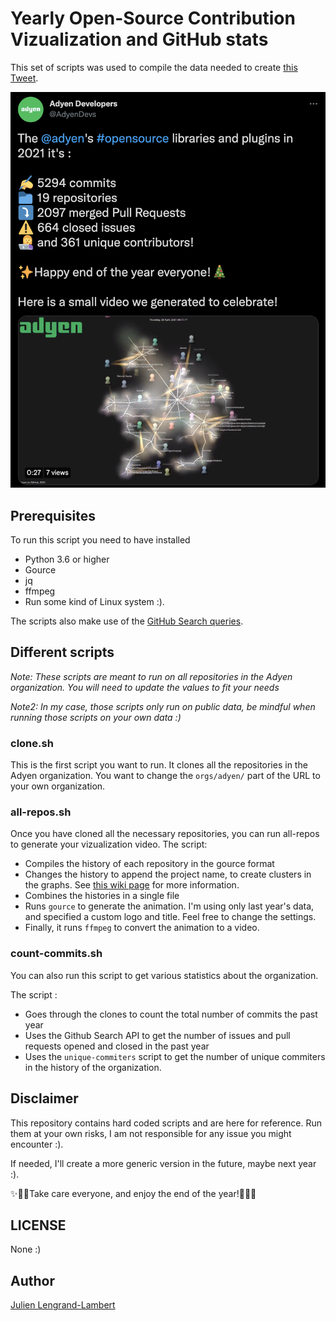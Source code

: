 # Yearly Open-Source Contribution Vizualization and GitHub stats

This set of scripts was used to compile the data needed to create [this Tweet](https://twitter.com/AdyenDevs/status/1473579292646850561).

![A screenshot of the Tweet](tweet-adyen.png)

## Prerequisites

To run this script you need to have installed

* Python 3.6 or higher
* Gource
* jq
* ffmpeg
* Run some kind of Linux system :).

The scripts also make use of the [GitHub Search queries](https://docs.github.com/en/search-github/).

## Different scripts

_Note: These scripts are meant to run on all repositories in the Adyen organization. You will need to update the values to fit your needs_

_Note2: In my case, those scripts only run on public data, be mindful when running those scripts on your own data :)_


### clone.sh

This is the first script you want to run. It clones all the repositories in the Adyen organization. You want to change the `orgs/adyen/` part of the URL to your own organization.

### all-repos.sh

Once you have cloned all the necessary repositories, you can run all-repos to generate your vizualization video.
The script:

* Compiles the history of each repository in the gource format
* Changes the history to append the project name, to create clusters in the graphs. See [this wiki page](https://github.com/acaudwell/Gource/wiki/Visualizing-Multiple-Repositories) for more information.
* Combines the histories in a single file
* Runs `gource` to generate the animation. I'm using only last year's data, and specified a custom logo and title. Feel free to change the settings.
* Finally, it runs `ffmpeg` to convert the animation to a video.

### count-commits.sh

You can also run this script to get various statistics about the organization.

The script : 

* Goes through the clones to count the total number of commits the past year
* Uses the Github Search API to get the number of issues and pull requests opened and closed in the past year
* Uses the `unique-commiters` script to get the number of unique commiters in the history of the organization.

## Disclaimer

This repository contains hard coded scripts and are here for reference. Run them at your own risks, I am not responsible for any issue you might encounter :).

If needed, I'll create a more generic version in the future, maybe next year :).

✨🎅🎄Take care everyone, and enjoy the end of the year!🎄🎅✨

## LICENSE

None :)

## Author

[Julien Lengrand-Lambert](https://twitter.com/jlengrand)